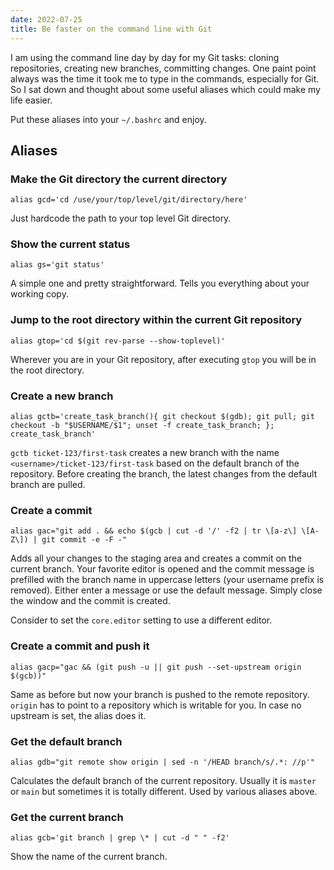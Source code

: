 ```yaml
---
date: 2022-07-25
title: Be faster on the command line with Git
---
```

I am using the command line day by day for my Git tasks: cloning repositories, creating new branches, committing changes.
One paint point always was the time it took me to type in the commands, especially for Git. So I sat down and thought
about some useful aliases which could make my life easier.

Put these aliases into your `~/.bashrc` and enjoy.

## Aliases

### Make the Git directory the current directory

`alias gcd='cd /use/your/top/level/git/directory/here'`

Just hardcode the path to your top level Git directory.

### Show the current status

`alias gs='git status'`

A simple one and pretty straightforward. Tells you everything about your working copy.

### Jump to the root directory within the current Git repository

`alias gtop='cd $(git rev-parse --show-toplevel)'`

Wherever you are in your Git repository, after executing `gtop` you will be in the root directory.

### Create a new branch

`alias gctb='create_task_branch(){ git checkout $(gdb); git pull; git checkout -b "$USERNAME/$1"; unset -f create_task_branch; }; create_task_branch'`

`gctb ticket-123/first-task` creates a new branch with the name `<username>/ticket-123/first-task` based on the default branch
of the repository. Before creating the branch, the latest changes from the default branch are pulled.

### Create a commit

`alias gac="git add . && echo $(gcb | cut -d '/' -f2 | tr \[a-z\] \[A-Z\]) | git commit -e -F -"`

Adds all your changes to the staging area and creates a commit on the current branch. Your favorite editor is opened and
the commit message is prefilled with the branch name in uppercase letters (your username prefix is removed). Either enter
a message or use the default message. Simply close the window and the commit is created.

Consider to set the `core.editor` setting to use a different editor.

### Create a commit and push it

`alias gacp="gac && (git push -u || git push --set-upstream origin $(gcb))"`

Same as before but now your branch is pushed to the remote repository. `origin` has to point to a repository which is
writable for you. In case no upstream is set, the alias does it.

### Get the default branch

`alias gdb="git remote show origin | sed -n '/HEAD branch/s/.*: //p'"`

Calculates the default branch of the current repository. Usually it is `master` or `main` but sometimes it is totally different. Used
by various aliases above.

### Get the current branch

`alias gcb='git branch | grep \* | cut -d " " -f2'`

Show the name of the current branch.
